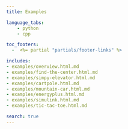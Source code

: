 ```yaml
---
title: Examples

language_tabs:
    - python
    - cpp

toc_footers:
  -  <%= partial "partials/footer-links" %>

includes:
- examples/overview.html.md
- examples/find-the-center.html.md
- examples/simpy-elevator.html.md
- examples/cartpole.html.md
- examples/mountain-car.html.md
- examples/energyplus.html.md
- examples/simulink.html.md
- examples/tic-tac-toe.html.md

search: true
---
```

